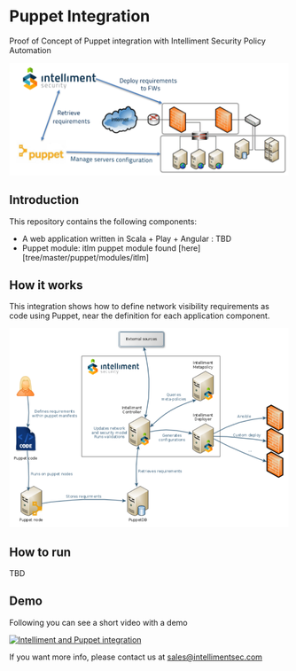 # Puppet Integration

Proof of Concept of Puppet integration with Intelliment Security Policy Automation

![Puppet integration](images/integration.png)

## Introduction

This repository contains the following components:

* A web application written in Scala + Play + Angular : TBD
* Puppet module: itlm puppet module found [here][tree/master/puppet/modules/itlm]

## How it works

This integration shows how to define network visibility requirements as code using Puppet, near the definition for each application component.

![Solution overview](images/solution.png)

## How to run

TBD

## Demo

Following you can see a short video with a demo

[![Intelliment and Puppet integration](https://img.youtube.com/vi/YR4ikbydS9U/0.jpg)](https://youtu.be/YR4ikbydS9U)

If you want more info, please contact us at sales@intellimentsec.com
